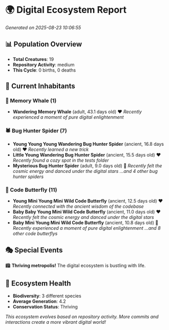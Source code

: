 # 🌍 Digital Ecosystem Report
*Generated on 2025-08-23 10:06:55*

## 📊 Population Overview
- **Total Creatures**: 19
- **Repository Activity**: medium
- **This Cycle**: 0 births, 0 deaths

## 👥 Current Inhabitants

### 🐋 Memory Whale (1)
- **Wandering Memory Whale** (adult, 43.1 days old) ❤️
  *Recently experienced a moment of pure digital enlightenment*

### 🕷️ Bug Hunter Spider (7)
- **Young Young Young Wandering Bug Hunter Spider** (ancient, 16.8 days old) ❤️
  *Recently learned a new trick*
- **Little Young Wandering Bug Hunter Spider** (ancient, 15.5 days old) ❤️
  *Recently found a cozy spot in the tests folder*
- **Mysterious Bug Hunter Spider** (adult, 9.0 days old) 💛
  *Recently felt the cosmic energy and danced under the digital stars*
  *...and 4 other bug hunter spiders*

### 🦋 Code Butterfly (11)
- **Young Mini Young Mini Wild Code Butterfly** (ancient, 12.5 days old) ❤️
  *Recently connected with the ancient wisdom of the codebase*
- **Baby Baby Young Mini Wild Code Butterfly** (ancient, 11.0 days old) ❤️
  *Recently felt the cosmic energy and danced under the digital stars*
- **Baby Mini Young Mini Wild Code Butterfly** (ancient, 10.8 days old) 💛
  *Recently experienced a moment of pure digital enlightenment*
  *...and 8 other code butterflys*

## 🎭 Special Events

🏙️ **Thriving metropolis!** The digital ecosystem is bustling with life.

## 🔬 Ecosystem Health
- **Biodiversity**: 3 different species
- **Average Generation**: 4.2
- **Conservation Status**: Thriving

*This ecosystem evolves based on repository activity. More commits and interactions create a more vibrant digital world!*